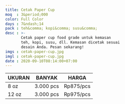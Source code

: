 ```yaml
---
title: Cetak Paper Cup
moq  : 3&period;000
color: Full Color
days : 7&ndash;14
pack : teh&comma; kopi&comma; susu&comma;
desc : >-
       Cetak paper cup food grade untuk kemasan
       teh, kopi, susu, dll. Kemasan dicetak sesuai
       desain Anda. Pesan sekarang!
imgs : cetak-paper-cup.jpg
imgl : cetak-paper-cup.jpg
date : 2020-09-10T08:14:00+07:00
---
```


UKURAN | BANYAK    | HARGA
------ | --------- | ---------
8 oz   | 3.000 pcs | Rp875/pcs
12 oz  | 3.000 pcs | Rp975/pcs
